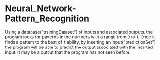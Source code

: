 # Neural_Network-Pattern_Recognition
Using a database("trainingDataset") of inputs and associated outputs, the program looks for patterns in the numbers with a range from 0 to 1. Once it finds a pattern to the best of it ability, by inserting an input("predictionSet") the program will be able to predict the output associated with the inserted input. It may be a output that the program has not seen before.

